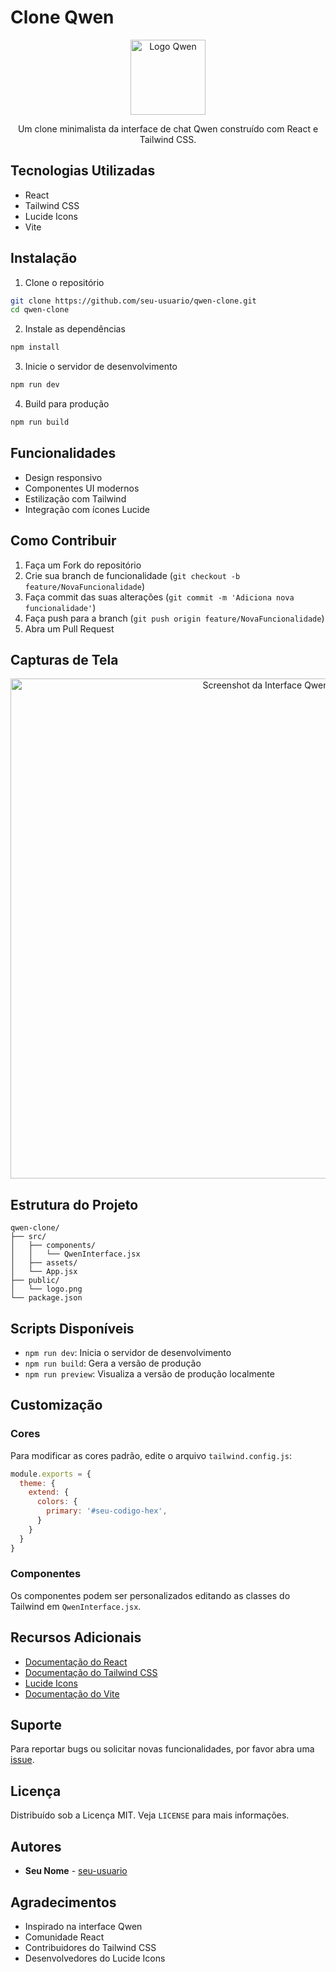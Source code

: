 # Clone Qwen

<div align="center">
  <img src="/api/placeholder/120/120" alt="Logo Qwen" width="120px" height="120px"/>
  
  Um clone minimalista da interface de chat Qwen construído com React e Tailwind CSS.
</div>

## Tecnologias Utilizadas

- React
- Tailwind CSS
- Lucide Icons
- Vite

## Instalação

1. Clone o repositório
```bash
git clone https://github.com/seu-usuario/qwen-clone.git
cd qwen-clone
```

2. Instale as dependências
```bash
npm install
```

3. Inicie o servidor de desenvolvimento
```bash
npm run dev
```

4. Build para produção
```bash
npm run build
```

## Funcionalidades

- Design responsivo
- Componentes UI modernos
- Estilização com Tailwind
- Integração com ícones Lucide

## Como Contribuir

1. Faça um Fork do repositório
2. Crie sua branch de funcionalidade (`git checkout -b feature/NovaFuncionalidade`)
3. Faça commit das suas alterações (`git commit -m 'Adiciona nova funcionalidade'`)
4. Faça push para a branch (`git push origin feature/NovaFuncionalidade`)
5. Abra um Pull Request

## Capturas de Tela

<div align="center">
  <img src="/api/placeholder/800/400" alt="Screenshot da Interface Qwen" width="800px"/>
</div>

## Estrutura do Projeto

```
qwen-clone/
├── src/
│   ├── components/
│   │   └── QwenInterface.jsx
│   ├── assets/
│   └── App.jsx
├── public/
│   └── logo.png
└── package.json
```

## Scripts Disponíveis

- `npm run dev`: Inicia o servidor de desenvolvimento
- `npm run build`: Gera a versão de produção
- `npm run preview`: Visualiza a versão de produção localmente

## Customização

### Cores
Para modificar as cores padrão, edite o arquivo `tailwind.config.js`:

```js
module.exports = {
  theme: {
    extend: {
      colors: {
        primary: '#seu-codigo-hex',
      }
    }
  }
}
```

### Componentes
Os componentes podem ser personalizados editando as classes do Tailwind em `QwenInterface.jsx`.

## Recursos Adicionais

- [Documentação do React](https://react.dev)
- [Documentação do Tailwind CSS](https://tailwindcss.com/docs)
- [Lucide Icons](https://lucide.dev)
- [Documentação do Vite](https://vitejs.dev)

## Suporte

Para reportar bugs ou solicitar novas funcionalidades, por favor abra uma [issue](https://github.com/seu-usuario/qwen-clone/issues).

## Licença

Distribuído sob a Licença MIT. Veja `LICENSE` para mais informações.

## Autores

- **Seu Nome** - [seu-usuario](https://github.com/seu-usuario)

## Agradecimentos

- Inspirado na interface Qwen
- Comunidade React
- Contribuidores do Tailwind CSS
- Desenvolvedores do Lucide Icons